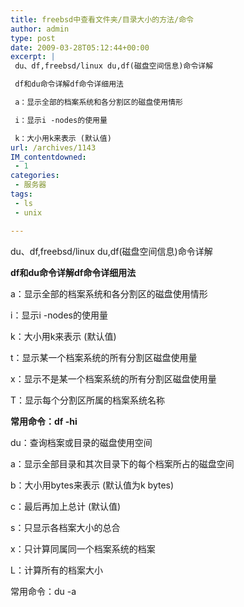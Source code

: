 ```yaml
---
title: freebsd中查看文件夹/目录大小的方法/命令
author: admin
type: post
date: 2009-03-28T05:12:44+00:00
excerpt: |
 du、df,freebsd/linux du,df(磁盘空间信息)命令详解

 df和du命令详解df命令详细用法

 a：显示全部的档案系统和各分割区的磁盘使用情形

 i：显示i -nodes的使用量

 k：大小用k来表示 (默认值)
url: /archives/1143
IM_contentdowned:
 - 1
categories:
 - 服务器
tags:
 - ls
 - unix

---
```

du、df,freebsd/linux du,df(磁盘空间信息)命令详解

**df和du命令详解df命令详细用法**

a：显示全部的档案系统和各分割区的磁盘使用情形

i：显示i -nodes的使用量

k：大小用k来表示 (默认值)

t：显示某一个档案系统的所有分割区磁盘使用量

x：显示不是某一个档案系统的所有分割区磁盘使用量

T：显示每个分割区所属的档案系统名称

**常用命令：df -hi**

du：查询档案或目录的磁盘使用空间

a：显示全部目录和其次目录下的每个档案所占的磁盘空间

b：大小用bytes来表示 (默认值为k bytes)

c：最后再加上总计 (默认值)

s：只显示各档案大小的总合

x：只计算同属同一个档案系统的档案

L：计算所有的档案大小

常用命令：du -a
